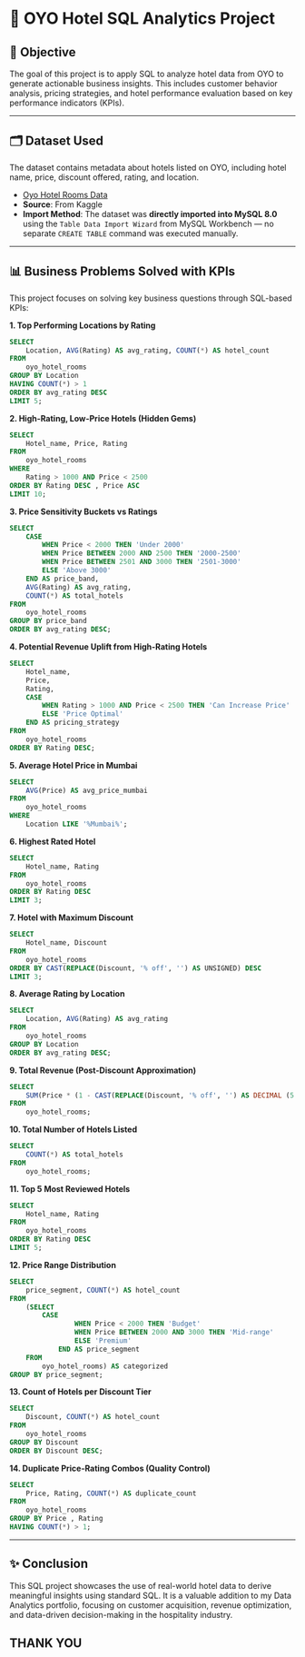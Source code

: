 # 🏨 OYO Hotel SQL Analytics Project

## 📌 Objective
The goal of this project is to apply SQL to analyze hotel data from OYO to generate actionable business insights. This includes customer behavior analysis, pricing strategies, and hotel performance evaluation based on key performance indicators (KPIs).

---

## 🗂 Dataset Used
The dataset contains metadata about hotels listed on OYO, including hotel name, price, discount offered, rating, and location.
- <a href="https://github.com/Shrutikunwar9/oyo-sql-analytics/blob/main/OYO_HOTEL_ROOMS.csv"> Oyo Hotel Rooms Data</a>
- **Source**: From Kaggle
- **Import Method**: The dataset was **directly imported into MySQL 8.0** using the `Table Data Import Wizard` from MySQL Workbench — no separate `CREATE TABLE` command was executed manually.

---

## 📊 Business Problems Solved with KPIs

This project focuses on solving key business questions through SQL-based KPIs:

**1. Top Performing Locations by Rating**
```sql
SELECT 
    Location, AVG(Rating) AS avg_rating, COUNT(*) AS hotel_count
FROM
    oyo_hotel_rooms
GROUP BY Location
HAVING COUNT(*) > 1
ORDER BY avg_rating DESC
LIMIT 5;
```
**2. High-Rating, Low-Price Hotels (Hidden Gems)**
```sql
SELECT 
    Hotel_name, Price, Rating
FROM
    oyo_hotel_rooms
WHERE
    Rating > 1000 AND Price < 2500
ORDER BY Rating DESC , Price ASC
LIMIT 10;
```
**3. Price Sensitivity Buckets vs Ratings**
```sql
SELECT 
    CASE
        WHEN Price < 2000 THEN 'Under 2000'
        WHEN Price BETWEEN 2000 AND 2500 THEN '2000-2500'
        WHEN Price BETWEEN 2501 AND 3000 THEN '2501-3000'
        ELSE 'Above 3000'
    END AS price_band,
    AVG(Rating) AS avg_rating,
    COUNT(*) AS total_hotels
FROM
    oyo_hotel_rooms
GROUP BY price_band
ORDER BY avg_rating DESC;
```
**4. Potential Revenue Uplift from High-Rating Hotels**
```sql
SELECT 
    Hotel_name,
    Price,
    Rating,
    CASE
        WHEN Rating > 1000 AND Price < 2500 THEN 'Can Increase Price'
        ELSE 'Price Optimal'
    END AS pricing_strategy
FROM
    oyo_hotel_rooms
ORDER BY Rating DESC;
```
**5. Average Hotel Price in Mumbai**
```sql
SELECT 
    AVG(Price) AS avg_price_mumbai
FROM
    oyo_hotel_rooms
WHERE
    Location LIKE '%Mumbai%';
  ```  
**6. Highest Rated Hotel**
```sql
SELECT 
    Hotel_name, Rating
FROM
    oyo_hotel_rooms
ORDER BY Rating DESC
LIMIT 3;
```
**7. Hotel with Maximum Discount**
```sql
SELECT 
    Hotel_name, Discount
FROM
    oyo_hotel_rooms
ORDER BY CAST(REPLACE(Discount, '% off', '') AS UNSIGNED) DESC
LIMIT 3;
```
**8. Average Rating by Location**
```sql
SELECT 
    Location, AVG(Rating) AS avg_rating
FROM
    oyo_hotel_rooms
GROUP BY Location
ORDER BY avg_rating DESC;
```
**9. Total Revenue (Post-Discount Approximation)**
```sql
SELECT 
    SUM(Price * (1 - CAST(REPLACE(Discount, '% off', '') AS DECIMAL (5 , 2 )) / 100)) AS estimated_revenue
FROM
    oyo_hotel_rooms;
```
**10. Total Number of Hotels Listed**
```sql
SELECT 
    COUNT(*) AS total_hotels
FROM
    oyo_hotel_rooms;
```  
**11. Top 5 Most Reviewed Hotels**
```sql
SELECT 
    Hotel_name, Rating
FROM
    oyo_hotel_rooms
ORDER BY Rating DESC
LIMIT 5;
```
**12. Price Range Distribution**
```sql
SELECT 
    price_segment, COUNT(*) AS hotel_count
FROM
    (SELECT 
        CASE
                WHEN Price < 2000 THEN 'Budget'
                WHEN Price BETWEEN 2000 AND 3000 THEN 'Mid-range'
                ELSE 'Premium'
            END AS price_segment
    FROM
        oyo_hotel_rooms) AS categorized
GROUP BY price_segment;
```
**13. Count of Hotels per Discount Tier**
```sql
SELECT 
    Discount, COUNT(*) AS hotel_count
FROM
    oyo_hotel_rooms
GROUP BY Discount
ORDER BY Discount DESC;
```
**14. Duplicate Price-Rating Combos (Quality Control)**
```sql
SELECT 
    Price, Rating, COUNT(*) AS duplicate_count
FROM
    oyo_hotel_rooms
GROUP BY Price , Rating
HAVING COUNT(*) > 1;
```
---

## ✨ Conclusion

This SQL project showcases the use of real-world hotel data to derive meaningful insights using standard SQL. It is a valuable addition to my Data Analytics portfolio, focusing on customer acquisition, revenue optimization, and data-driven decision-making in the hospitality industry.

## THANK YOU 


